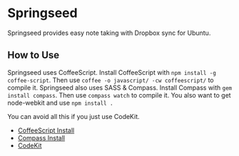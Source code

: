Springseed
====

Springseed provides easy note taking with Dropbox sync for Ubuntu.

## How to Use
Springseed uses CoffeeScript. Install CoffeeScript with `npm install -g coffee-script`. Then use `coffee -o javascript/ -cw coffeescript/` to compile it. Springseed also uses SASS & Compass. Install Compass with `gem install compass`. Then use `compass watch` to compile it. You also want to get node-webkit and use `npm install .`

You can avoid all this if you just use CodeKit.

- [CoffeeScript Install](http://coffeescript.org/#installation)
- [Compass Install](http://compass-style.org/install/)
- [CodeKit](http://incident57.com/codekit/)
